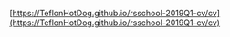 [https://TeflonHotDog.github.io/rsschool-2019Q1-cv/cv](https://TeflonHotDog.github.io/rsschool-2019Q1-cv/cv)